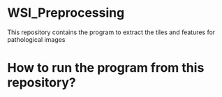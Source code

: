 # WSI_Preprocessing
This repository contains the program to extract the tiles and features for pathological images

# How to run the program from this repository?
